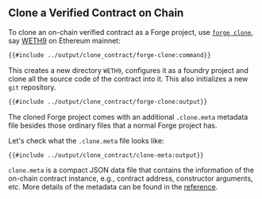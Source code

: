 ## Clone a Verified Contract on Chain

To clone an on-chain verified contract as a Forge project, use [`forge clone`](../reference/forge/forge-clone.md), say [WETH9](https://etherscan.io/address/0xc02aaa39b223fe8d0a0e5c4f27ead9083c756cc2) on Ethereum mainnet:

```sh
{{#include ../output/clone_contract/forge-clone:command}}
```

This creates a new directory `WETH9`, configures it as a foundry project and clone all the source code of the contract into it. This also initializes a new `git` repository.

```sh
{{#include ../output/clone_contract/forge-clone:output}}
```

The cloned Forge project comes with an additional `.clone.meta` metadata file besides those ordinary files that a normal Forge project has.

Let's check what the `.clone.meta` file looks like:

```sh
{{#include ../output/clone_contract/clone-meta:output}}
```

`clone.meta` is a compact JSON data file that contains the information of the on-chain contract instance, e.g., contract address, constructor arguments, etc. More details of the metadata can be found in the [reference](../reference/forge/forge-clone.md#metadata).